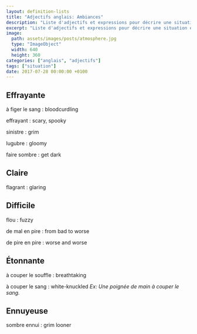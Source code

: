 ```yaml
---
layout: definition-lists
title: "Adjectifs anglais: Ambiances"
description: "Liste d'adjectifs et expressions pour décrire une situation en anglais."
excerpt: "Liste d'adjectifs et expressions pour décrire une situation en anglais."
image:
  path: assets/images/posts/atmosphere.jpg
  type: "ImageObject"
  width: 640
  height: 360
categories: ["anglais", "adjectifs"]
tags: ["situation"]
date: 2017-07-28 00:00:00 +0100
---
```


## Effrayante

à figer le sang
: bloodcurdling

effrayant
: scary, spooky

sinistre
: grim

lugubre
: gloomy

faire sombre
: get dark


## Claire

flagrant
: glaring


## Difficile

flou
: fuzzy

de mal en pire
: from bad to worse

de pire en pire
: worse and worse


## Étonnante

à couper le souffle
: breathtaking

à couper le sang
: white-knuckled
*Ex: Une poignée de main à couper le sang.*


## Ennuyeuse

sombre ennui
: grim looner
